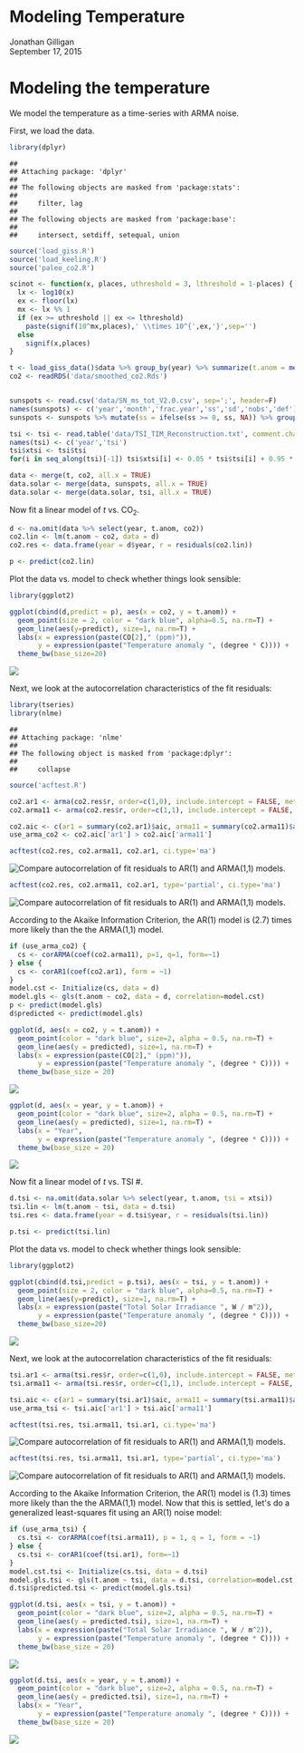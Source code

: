 # Modeling Temperature
Jonathan Gilligan  
September 17, 2015  

# Modeling the temperature

We model the temperature as a time-series with ARMA noise.



First, we load the data.

```r
library(dplyr)
```

```
## 
## Attaching package: 'dplyr'
## 
## The following objects are masked from 'package:stats':
## 
##     filter, lag
## 
## The following objects are masked from 'package:base':
## 
##     intersect, setdiff, setequal, union
```

```r
source('load_giss.R')
source('load_keeling.R')
source('paleo_co2.R')

scinot <- function(x, places, uthreshold = 3, lthreshold = 1-places) {
  lx <- log10(x)
  ex <- floor(lx)
  mx <- lx %% 1
  if (ex >= uthreshold || ex <= lthreshold)
    paste(signif(10^mx,places),' \\times 10^{',ex,'}',sep='')
  else 
    signif(x,places)
}

t <- load_giss_data()$data %>% group_by(year) %>% summarize(t.anom = mean(t.anom)) %>% ungroup() %>% filter(!is.na(t.anom)) %>% mutate(year = year + 0.5)
co2 <- readRDS('data/smoothed_co2.Rds')


sunspots <- read.csv('data/SN_ms_tot_V2.0.csv', sep=';', header=F)
names(sunspots) <- c('year','month','frac.year','ss','sd','nobs','def')
sunspots <- sunspots %>% mutate(ss = ifelse(ss >= 0, ss, NA)) %>% group_by(year) %>% summarize(ss = mean(ss)) %>% ungroup() %>% filter(! is.na(ss)) %>% mutate(year = year + 0.5)

tsi <- tsi <- read.table('data/TSI_TIM_Reconstruction.txt', comment.char = ';')
names(tsi) <- c('year','tsi')
tsi$xtsi <- tsi$tsi
for(i in seq_along(tsi)[-1]) tsi$xtsi[i] <- 0.05 * tsi$tsi[i] + 0.95 * tsi$xtsi[i-1]

data <- merge(t, co2, all.x = TRUE)
data.solar <- merge(data, sunspots, all.x = TRUE)
data.solar <- merge(data.solar, tsi, all.x = TRUE)
```

Now fit a linear model of $t$ vs. $\mathrm{CO}_2$.

```r
d <- na.omit(data %>% select(year, t.anom, co2))
co2.lin <- lm(t.anom ~ co2, data = d)
co2.res <- data.frame(year = d$year, r = residuals(co2.lin))

p <- predict(co2.lin)
```

Plot the data vs. model to check whether things look sensible:

```r
library(ggplot2)

ggplot(cbind(d,predict = p), aes(x = co2, y = t.anom)) + 
  geom_point(size = 2, color = "dark blue", alpha=0.5, na.rm=T) + 
  geom_line(aes(y=predict), size=1, na.rm=T) +
  labs(x = expression(paste(CO[2]," (ppm)")), 
       y = expression(paste("Temperature anomaly ", (degree * C)))) +
  theme_bw(base_size=20)
```

![](model_temp_files/figure-html/plot_lin_model-1.png) 

Next, we look at the autocorrelation characteristics of the fit residuals:

```r
library(tseries)
library(nlme)
```

```
## 
## Attaching package: 'nlme'
## 
## The following object is masked from 'package:dplyr':
## 
##     collapse
```

```r
source('acftest.R')

co2.ar1 <- arma(co2.res$r, order=c(1,0), include.intercept = FALSE, method="BFGS")
co2.arma11 <- arma(co2.res$r, order=c(1,1), include.intercept = FALSE, method="BFGS")

co2.aic <- c(ar1 = summary(co2.ar1)$aic, arma11 = summary(co2.arma11)$aic)
use_arma_co2 <- co2.aic['ar1'] > co2.aic['arma11']

acftest(co2.res, co2.arma11, co2.ar1, ci.type='ma')
```

![Compare autocorrelation of fit residuals to AR(1) and ARMA(1,1) models.](model_temp_files/figure-html/test_acf-1.png) 

```r
acftest(co2.res, co2.arma11, co2.ar1, type='partial', ci.type='ma')
```

![Compare autocorrelation of fit residuals to AR(1) and ARMA(1,1) models.](model_temp_files/figure-html/test_acf-2.png) 

According to the Akaike Information Criterion, the AR(1) model is \(2.7\) times more likely than the the ARMA(1,1) model. 

```r
if (use_arma_co2) {
  cs <- corARMA(coef(co2.arma11), p=1, q=1, form=~1)
} else {
  cs <- corAR1(coef(co2.ar1), form = ~1)
}
model.cst <- Initialize(cs, data = d)
model.gls <- gls(t.anom ~ co2, data = d, correlation=model.cst)
p <- predict(model.gls)
d$predicted <- predict(model.gls)
```

```r
ggplot(d, aes(x = co2, y = t.anom)) + 
  geom_point(color = "dark blue", size=2, alpha = 0.5, na.rm=T) +
  geom_line(aes(y = predicted), size=1, na.rm=T) + 
  labs(x = expression(paste(CO[2]," (ppm)")), 
       y = expression(paste("Temperature anomaly ", (degree * C)))) +
  theme_bw(base_size = 20)
```

![](model_temp_files/figure-html/plot_gls-1.png) 

```r
ggplot(d, aes(x = year, y = t.anom)) + 
  geom_point(color = "dark blue", size=2, alpha = 0.5, na.rm=T) +
  geom_line(aes(y = predicted), size=1, na.rm=T) + 
  labs(x = "Year",
       y = expression(paste("Temperature anomaly ", (degree * C)))) +
  theme_bw(base_size = 20)
```

![](model_temp_files/figure-html/plot_gls-2.png) 

Now fit a linear model of $t$ vs. TSI #.

```r
d.tsi <- na.omit(data.solar %>% select(year, t.anom, tsi = xtsi))
tsi.lin <- lm(t.anom ~ tsi, data = d.tsi)
tsi.res <- data.frame(year = d.tsi$year, r = residuals(tsi.lin))

p.tsi <- predict(tsi.lin)
```

Plot the data vs. model to check whether things look sensible:

```r
library(ggplot2)

ggplot(cbind(d.tsi,predict = p.tsi), aes(x = tsi, y = t.anom)) + 
  geom_point(size = 2, color = "dark blue", alpha=0.5, na.rm=T) + 
  geom_line(aes(y=predict), size=1, na.rm=T) +
  labs(x = expression(paste("Total Solar Irradiance ", W / m^2)),
       y = expression(paste("Temperature anomaly ", (degree * C)))) +
  theme_bw(base_size=20)
```

![](model_temp_files/figure-html/plot_lin_model_tsi-1.png) 

Next, we look at the autocorrelation characteristics of the fit residuals:

```r
tsi.ar1 <- arma(tsi.res$r, order=c(1,0), include.intercept = FALSE, method="BFGS")
tsi.arma11 <- arma(tsi.res$r, order=c(1,1), include.intercept = FALSE, method="BFGS")

tsi.aic <- c(ar1 = summary(tsi.ar1)$aic, arma11 = summary(tsi.arma11)$aic)
use_arma_tsi <- tsi.aic['ar1'] > tsi.aic['arma11']

acftest(tsi.res, tsi.arma11, tsi.ar1, ci.type='ma')
```

![Compare autocorrelation of fit residuals to AR(1) and ARMA(1,1) models.](model_temp_files/figure-html/test_acf_tsi-1.png) 

```r
acftest(tsi.res, tsi.arma11, tsi.ar1, type='partial', ci.type='ma')
```

![Compare autocorrelation of fit residuals to AR(1) and ARMA(1,1) models.](model_temp_files/figure-html/test_acf_tsi-2.png) 

According to the Akaike Information Criterion, the AR(1) model is \(1.3\) times more likely than the the ARMA(1,1) model. 
Now that this is settled, let's do a generalized least-squares fit using an AR(1) noise model:

```r
if (use_arma_tsi) {
  cs.tsi <- corARMA(coef(tsi.arma11), p = 1, q = 1, form = ~1)
} else {
  cs.tsi <- corAR1(coef(tsi.ar1), form=~1)
}
model.cst.tsi <- Initialize(cs.tsi, data = d.tsi)
model.gls.tsi <- gls(t.anom ~ tsi, data = d.tsi, correlation=model.cst.tsi)
d.tsi$predicted.tsi <- predict(model.gls.tsi)
```

```r
ggplot(d.tsi, aes(x = tsi, y = t.anom)) + 
  geom_point(color = "dark blue", size=2, alpha = 0.5, na.rm=T) +
  geom_line(aes(y = predicted.tsi), size=1, na.rm=T) + 
  labs(x = expression(paste("Total Solar Irradiance ", W / m^2)),
       y = expression(paste("Temperature anomaly ", (degree * C)))) +
  theme_bw(base_size = 20)
```

![](model_temp_files/figure-html/plot_gls_tsi-1.png) 

```r
ggplot(d.tsi, aes(x = year, y = t.anom)) + 
  geom_point(color = "dark blue", size=2, alpha = 0.5, na.rm=T) +
  geom_line(aes(y = predicted.tsi), size=1, na.rm=T) + 
  labs(x = "Year",
       y = expression(paste("Temperature anomaly ", (degree * C)))) +
  theme_bw(base_size = 20)
```

![](model_temp_files/figure-html/plot_gls_tsi-2.png) 
